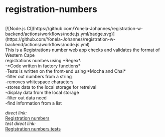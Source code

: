 # registration-numbers
<br />
[![Node.js CI](https://github.com/Yonela-Johannes/registration-w-backend/actions/workflows/node.js.yml/badge.svg)](https://github.com/Yonela-Johannes/registration-w-backend/actions/workflows/node.js.yml)
<br />
This is a Registrations number web app checks and validates the format of Western Cape <br />
registrations numbes using *Regex*.<br />
-*Code written in factory functions*<br />
-Tests is written on the front-end using *Mocha and Chai*<br />
-filter out numbers from a string <br/>
-removes whitespace characters<br />
-stores data to the local storage for retreival<br />
-display data from the local storage<br />
-filter out data need<br />
-find information from a list<br />

*direct link:*<br />
<a href="https://yonela-johannes.github.io/registration-numbers/" target="_blank">Registration numbers</a><br />
*test direct link:*<br />
<a href="https://yonela-johannes.github.io/registration-numbers-tests/" target="_blank">Registration numbers tests</a><br />
